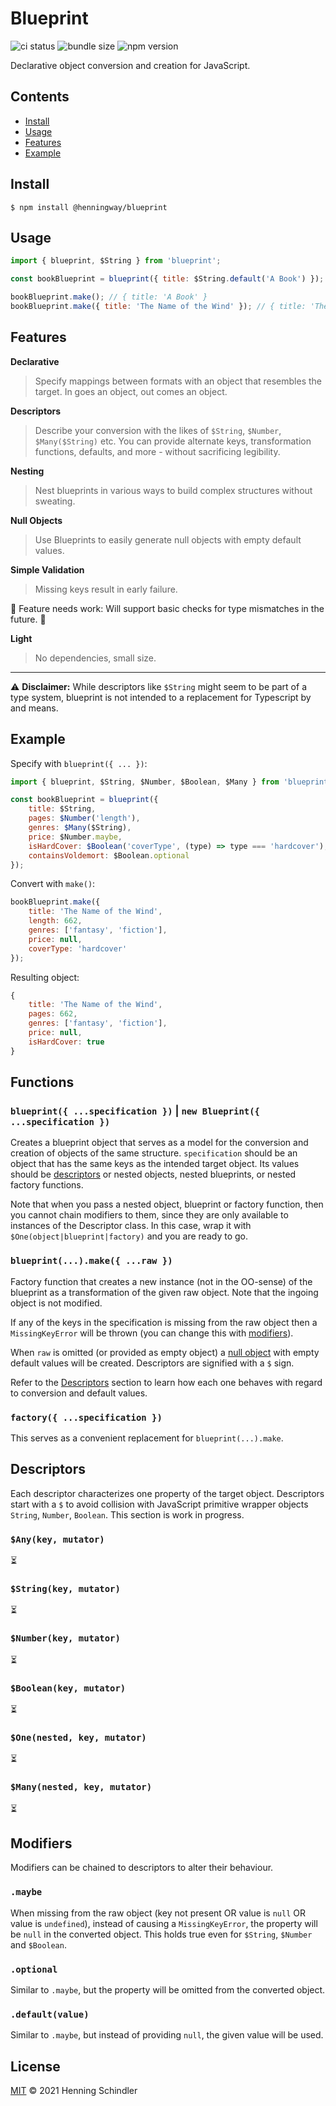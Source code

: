 # Blueprint

![ci status](https://github.com/henningway/blueprint/actions/workflows/main.yml/badge.svg)
![bundle size](https://badgen.net/bundlephobia/minzip/@henningway/blueprint)
![npm version](https://badgen.net/npm/v/@henningway/blueprint)

Declarative object conversion and creation for JavaScript.

## Contents

-   [Install](#install)
-   [Usage](#usage)
-   [Features](#features)
-   [Example](#example)

## Install

```
$ npm install @henningway/blueprint
```

## Usage

```javascript
import { blueprint, $String } from 'blueprint';

const bookBlueprint = blueprint({ title: $String.default('A Book') });

bookBlueprint.make(); // { title: 'A Book' }
bookBlueprint.make({ title: 'The Name of the Wind' }); // { title: 'The Name of the Wind' }
```

## Features

**Declarative**

> Specify mappings between formats with an object that resembles the target. In goes an object, out comes an object.

**Descriptors**

> Describe your conversion with the likes of `$String`, `$Number`, `$Many($String)` etc. You can provide alternate keys, transformation functions, defaults, and more - without sacrificing legibility.

**Nesting**

> Nest blueprints in various ways to build complex structures without sweating.

**Null Objects**

> Use Blueprints to easily generate null objects with empty default values.

**Simple Validation**

> Missing keys result in early failure.

🚧 Feature needs work: Will support basic checks for type mismatches in the future. 🚧

**Light**

> No dependencies, small size.

---

⚠️ **Disclaimer:** While descriptors like `$String` might seem to be part of a type system, blueprint is not intended to a replacement for Typescript by and means.

## Example

Specify with `blueprint({ ... })`:

```javascript
import { blueprint, $String, $Number, $Boolean, $Many } from 'blueprint';

const bookBlueprint = blueprint({
    title: $String,
    pages: $Number('length'),
    genres: $Many($String),
    price: $Number.maybe,
    isHardCover: $Boolean('coverType', (type) => type === 'hardcover'),
    containsVoldemort: $Boolean.optional
});
```

Convert with `make()`:

```javascript
bookBlueprint.make({
    title: 'The Name of the Wind',
    length: 662,
    genres: ['fantasy', 'fiction'],
    price: null,
    coverType: 'hardcover'
});
```

Resulting object:

```javascript
{
    title: 'The Name of the Wind',
    pages: 662,
    genres: ['fantasy', 'fiction'],
    price: null,
    isHardCover: true
}
```

## Functions

### `blueprint({ ...specification })` | `new Blueprint({ ...specification })`

Creates a blueprint object that serves as a model for the conversion and creation of objects of the same structure. `specification` should be an object that has the same keys as the intended target object. Its values should be [descriptors](#descriptors) or nested objects, nested blueprints, or nested factory functions.

Note that when you pass a nested object, blueprint or factory function, then you cannot chain modifiers to them, since they are only available to instances of the Descriptor class. In this case, wrap it with `$One(object|blueprint|factory)` and you are ready to go.

### `blueprint(...).make({ ...raw })`

Factory function that creates a new instance (not in the OO-sense) of the blueprint as a transformation of the given raw object. Note that the ingoing object is not modified.

If any of the keys in the specification is missing from the raw object then a `MissingKeyError` will be thrown (you can change this with [modifiers](#modifiers)).

When `raw` is omitted (or provided as empty object) a [null object](https://en.wikipedia.org/wiki/Null_object_pattern) with empty default values will be created. Descriptors are signified with a `$` sign.

Refer to the [Descriptors](#descriptor) section to learn how each one behaves with regard to conversion and default values.

### `factory({ ...specification })`

This serves as a convenient replacement for `blueprint(...).make`.

## Descriptors

Each descriptor characterizes one property of the target object. Descriptors start with a `$` to avoid collision with JavaScript primitive wrapper objects `String`, `Number`, `Boolean`. This section is work in progress.

### `$Any(key, mutator)`

⏳

### `$String(key, mutator)`

⏳

### `$Number(key, mutator)`

⏳

### `$Boolean(key, mutator)`

⏳

### `$One(nested, key, mutator)`

⏳

### `$Many(nested, key, mutator)`

⏳

## Modifiers

Modifiers can be chained to descriptors to alter their behaviour.

### `.maybe`

When missing from the raw object (key not present OR value is `null` OR value is `undefined`), instead of causing a `MissingKeyError`, the property will be `null` in the converted object. This holds true even for `$String`, `$Number` and `$Boolean`.

### `.optional`

Similar to `.maybe`, but the property will be omitted from the converted object.

### `.default(value)`

Similar to `.maybe`, but instead of providing `null`, the given value will be used.

## License

[MIT](LICENSE) © 2021 Henning Schindler
